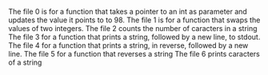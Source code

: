 The file 0 is for a function that takes a pointer to an int as parameter and updates the value it points to to 98.
The file 1 is for a function that swaps the values of two integers.
The file 2 counts the number of caracters in a string
The file 3 for a function that prints a string, followed by a new line, to stdout.
The file 4 for a function that prints a string, in reverse, followed by a new line.
The file 5 for a function that reverses a string
The file 6 prints caracters of a string
